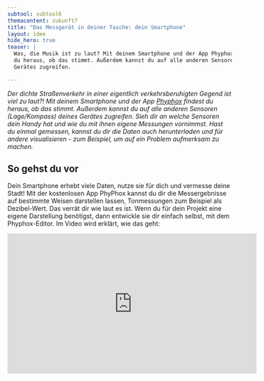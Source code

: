 ```yaml
---
subtool: subtool6
themacontent: zukunft7
title: "Das Messgerät in deiner Tasche: dein Smartphone"
layout: idee
hide_hero: true
teaser: |
  Was, die Musik ist zu laut? Mit deinem Smartphone und der App Phyphox findest
  du heraus, ob das stimmt. Außerdem kannst du auf alle anderen Sensoren deines
  Gerätes zugreifen.

---
```


*Der dichte Straßenverkehr in einer eigentlich verkehrsberuhigten Gegend ist viel zu laut?! Mit deinem Smartphone und der App [Phyphox](https://phyphox.org/de/download-de/) findest du heraus, ob das stimmt. Außerdem kannst du auf alle anderen Sensoren (Lage/Kompass) deines Gerätes zugreifen. Sieh dir an welche Sensoren dein Handy hat und wie du mit ihnen eigene Messungen vornimmst. Hast du einmal gemessen, kannst du dir die Daten auch herunterladen und für andere visualisieren - zum Beispiel, um auf ein Problem aufmerksam zu machen.*

## So gehst du vor
Dein Smartphone erhebt viele Daten, nutze sie für dich und vermesse deine Stadt! Mit der kostenlosen App PhyPhox kannst du dir die Messergebnisse auf bestimmte Weisen darstellen lassen, Tonmessungen zum Beispiel als Dezibel-Wert. Das verrät dir wie laut es ist. Wenn du für dein Projekt eine eigene Darstellung benötigst, dann entwickle sie dir einfach selbst, mit dem Phyphox-Editor. Im Video wird erklärt, wie das geht:

<div class="videoiframe"><iframe width="560" height="315" src="https://www.youtube.com/embed/EPhhJGdXypg" frameborder="0" allow="accelerometer; autoplay; encrypted-media; gyroscope; picture-in-picture" allowfullscreen></iframe></div>
